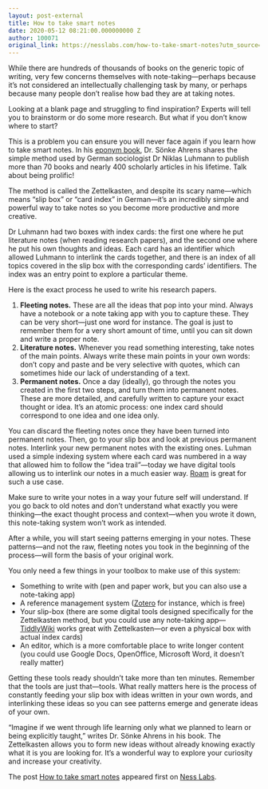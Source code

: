 ```yaml
---
layout: post-external
title: How to take smart notes
date: 2020-05-12 08:21:00.000000000 Z
author: 100071
original_link: https://nesslabs.com/how-to-take-smart-notes?utm_source=rss&utm_medium=rss&utm_campaign=how-to-take-smart-notes
---
```


While there are hundreds of thousands of books on the generic topic of writing, very few concerns themselves with note-taking—perhaps because it’s not considered an intellectually challenging task by many, or perhaps because many people don’t realise how bad they are at taking notes.

Looking at a blank page and struggling to find inspiration? Experts will tell you to brainstorm or do some more research. But what if you don’t know where to start?

This is a problem you can ensure you will never face again if you learn how to take smart notes. In his [eponym book](https://amzn.to/3cx3vrD), Dr. Sönke Ahrens shares the simple method used by German sociologist Dr Niklas Luhmann to publish more than 70 books and nearly 400 scholarly articles in his lifetime. Talk about being prolific!

The method is called the Zettelkasten, and despite its scary name—which means “slip box” or “card index” in German—it’s an incredibly simple and powerful way to take notes so you become more productive and more creative.

Dr Luhmann had two boxes with index cards: the first one where he put literature notes (when reading research papers), and the second one where he put his own thoughts and ideas. Each card has an identifier which allowed Luhmann to interlink the cards together, and there is an index of all topics covered in the slip box with the corresponding cards’ identifiers. The index was an entry point to explore a particular theme.

Here is the exact process he used to write his research papers.

1. **Fleeting notes.** These are all the ideas that pop into your mind. Always have a notebook or a note taking app with you to capture these. They can be very short—just one word for instance. The goal is just to remember them for a very short amount of time, until you can sit down and write a proper note.
2. **Literature notes.** Whenever you read something interesting, take notes of the main points. Always write these main points in your own words: don’t copy and paste and be very selective with quotes, which can sometimes hide our lack of understanding of a text.
3. **Permanent notes.** Once a day (ideally), go through the notes you created in the first two steps, and turn them into permanent notes. These are more detailed, and carefully written to capture your exact thought or idea. It’s an atomic process: one index card should correspond to one idea and one idea only.

You can discard the fleeting notes once they have been turned into permanent notes. Then, go to your slip box and look at previous permanent notes. Interlink your new permanent notes with the existing ones. Luhman used a simple indexing system where each card was numbered in a way that allowed him to follow the “idea trail”—today we have digital tools allowing us to interlink our notes in a much easier way. [Roam](https://nesslabs.com/roam-research) is great for such a use case.

Make sure to write your notes in a way your future self will understand. If you go back to old notes and don’t understand what exactly you were thinking—the exact thought process and context—when you wrote it down, this note-taking system won’t work as intended.

After a while, you will start seeing patterns emerging in your notes. These patterns—and not the raw, fleeting notes you took in the beginning of the process—will form the basis of your original work.

You only need a few things in your toolbox to make use of this system:

- Something to write with (pen and paper work, but you can also use a note-taking app)
- A reference management system ([Zotero](https://www.zotero.org/) for instance, which is free)
- Your slip-box (there are some digital tools designed specifically for the Zettelkasten method, but you could use any note-taking app—[TiddlyWiki](https://nesslabs.com/tiddlywiki-beginner-tutorial) works great with Zettelkasten—or even a physical box with actual index cards)
- An editor, which is a more comfortable place to write longer content (you could use Google Docs, OpenOffice, Microsoft Word, it doesn’t really matter)

Getting these tools ready shouldn’t take more than ten minutes. Remember that the tools are just that—tools. What really matters here is the process of constantly feeding your slip box with ideas written in your own words, and interlinking these ideas so you can see patterns emerge and generate ideas of your own.

“Imagine if we went through life learning only what we planned to learn or being explicitly taught,” writes Dr. Sönke Ahrens in his book. The Zettelkasten allows you to form new ideas without already knowing exactly what it is you are looking for. It’s a wonderful way to explore your curiosity and increase your creativity.

The post [How to take smart notes](https://nesslabs.com/how-to-take-smart-notes) appeared first on [Ness Labs](https://nesslabs.com).

